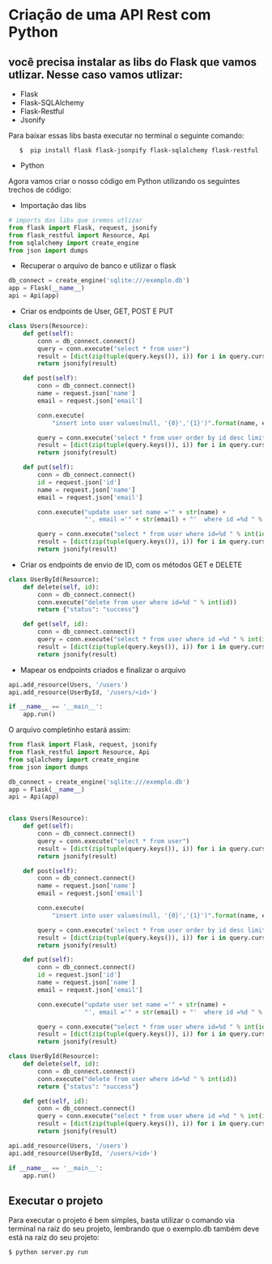 Criação de uma API Rest com Python
===

você precisa instalar as libs do Flask que vamos utlizar. Nesse caso vamos utlizar: 
---

  * Flask
  * Flask-SQLAlchemy
  * Flask-Restful
  * Jsonify 

Para baixar essas libs basta executar no terminal o seguinte comando:

~~~
   $  pip install flask flask-jsonpify flask-sqlalchemy flask-restful
~~~

* Python

Agora vamos criar o nosso código em Python utilizando os seguintes trechos de código:

* Importação das libs  
~~~python
# imports das libs que iremos utlizar
from flask import Flask, request, jsonify
from flask_restful import Resource, Api
from sqlalchemy import create_engine
from json import dumps
~~~

* Recuperar o arquivo de banco e utilizar o flask

~~~python
db_connect = create_engine('sqlite:///exemplo.db')
app = Flask(__name__)
api = Api(app)
~~~

* Criar os endpoints de User, GET, POST E PUT

~~~python
class Users(Resource):
    def get(self):
        conn = db_connect.connect()
        query = conn.execute("select * from user")
        result = [dict(zip(tuple(query.keys()), i)) for i in query.cursor]
        return jsonify(result)

    def post(self):
        conn = db_connect.connect()
        name = request.json['name']
        email = request.json['email']

        conn.execute(
            "insert into user values(null, '{0}','{1}')".format(name, email))

        query = conn.execute('select * from user order by id desc limit 1')
        result = [dict(zip(tuple(query.keys()), i)) for i in query.cursor]
        return jsonify(result)

    def put(self):
        conn = db_connect.connect()
        id = request.json['id']
        name = request.json['name']
        email = request.json['email']

        conn.execute("update user set name ='" + str(name) +
                     "', email ='" + str(email) + "'  where id =%d " % int(id))

        query = conn.execute("select * from user where id=%d " % int(id))
        result = [dict(zip(tuple(query.keys()), i)) for i in query.cursor]
        return jsonify(result)
~~~

* Criar os endpoints de envio de ID, com os métodos GET e DELETE

~~~python
class UserById(Resource):
    def delete(self, id):
        conn = db_connect.connect()
        conn.execute("delete from user where id=%d " % int(id))
        return {"status": "success"}

    def get(self, id):
        conn = db_connect.connect()
        query = conn.execute("select * from user where id =%d " % int(id))
        result = [dict(zip(tuple(query.keys()), i)) for i in query.cursor]
        return jsonify(result)
~~~

* Mapear os endpoints criados e finalizar o arquivo

~~~python
api.add_resource(Users, '/users') 
api.add_resource(UserById, '/users/<id>') 

if __name__ == '__main__':
    app.run()
~~~

O arquivo completinho estará assim:

~~~python
from flask import Flask, request, jsonify
from flask_restful import Resource, Api
from sqlalchemy import create_engine
from json import dumps

db_connect = create_engine('sqlite:///exemplo.db')
app = Flask(__name__)
api = Api(app)


class Users(Resource):
    def get(self):
        conn = db_connect.connect()
        query = conn.execute("select * from user")
        result = [dict(zip(tuple(query.keys()), i)) for i in query.cursor]
        return jsonify(result)

    def post(self):
        conn = db_connect.connect()
        name = request.json['name']
        email = request.json['email']

        conn.execute(
            "insert into user values(null, '{0}','{1}')".format(name, email))

        query = conn.execute('select * from user order by id desc limit 1')
        result = [dict(zip(tuple(query.keys()), i)) for i in query.cursor]
        return jsonify(result)

    def put(self):
        conn = db_connect.connect()
        id = request.json['id']
        name = request.json['name']
        email = request.json['email']

        conn.execute("update user set name ='" + str(name) +
                     "', email ='" + str(email) + "'  where id =%d " % int(id))

        query = conn.execute("select * from user where id=%d " % int(id))
        result = [dict(zip(tuple(query.keys()), i)) for i in query.cursor]
        return jsonify(result)

class UserById(Resource):
    def delete(self, id):
        conn = db_connect.connect()
        conn.execute("delete from user where id=%d " % int(id))
        return {"status": "success"}

    def get(self, id):
        conn = db_connect.connect()
        query = conn.execute("select * from user where id =%d " % int(id))
        result = [dict(zip(tuple(query.keys()), i)) for i in query.cursor]
        return jsonify(result)

api.add_resource(Users, '/users') 
api.add_resource(UserById, '/users/<id>') 

if __name__ == '__main__':
    app.run()

~~~
Executar o projeto
---

Para executar o projeto é bem simples, basta utilizar o comando via terminal na raiz do seu projeto, lembrando que o exemplo.db também deve está na raiz do seu projeto:

~~~
$ python server.py run
~~~





